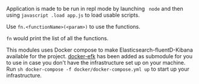 Application is made to be run in repl mode by launching ``` node``` and then using ```javascript .load app.js``` to load usable scripts.

 Use ```fn.<functionName>(<param>)``` to use the functions.

```fn``` would print the list of all the functions.

This modules uses Docker compose to make Elasticsearch-fluentD-Kibana available for the project.
[docker-efk](https://github.com/dominicrj23/docker-efk.git) has been added as submodule for you to use in case you don't have the infrastructure set up on your machine. Run ```sh docker-compose -f docker/docker-compose.yml up``` to start up your infrastructure.
